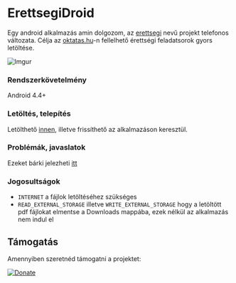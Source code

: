 # ErettsegiDroid

Egy android alkalmazás amin dolgozom, az [erettsegi](https://github.com/MatyiFKBT/erettsegi) nevű projekt telefonos változata.
Célja az [oktatas.hu](oktatas.hu)-n fellelhető érettségi feladatsorok gyors letöltése.

![Imgur](https://i.imgur.com/70ZkHlj.png)

### Rendszerkövetelmény

Android 4.4+

### Letöltés, telepítés

Letölthető [innen](https://github.com/MatyiFKBT/ErettsegiDroid/releases/latest), illetve frissíthető az alkalmazáson keresztül.

### Problémák, javaslatok

Ezeket bárki jelezheti [itt](https://github.com/MatyiFKBT/ErettsegiDroid/issues)

### Jogosultságok

* `INTERNET` a fájlok letöltéséhez szükséges
* `READ_EXTERNAL_STORAGE` illetve `WRITE_EXTERNAL_STORAGE` hogy a letöltött pdf fájlokat elmentse a Downloads mappába, ezek nélkül az alkalmazás nem indul el


## Támogatás 
Amennyiben szeretnéd támogatni a projektet:

[![Donate](https://img.shields.io/badge/Donate-PayPal-green.svg)](https://www.paypal.me/mmatyi)

